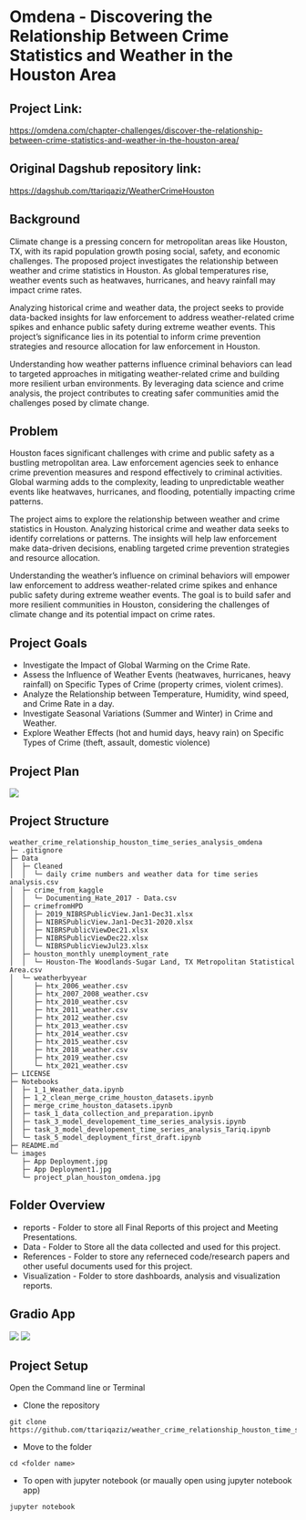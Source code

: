 # Omdena - Discovering the Relationship Between Crime Statistics and Weather in the Houston Area

## Project Link: 
https://omdena.com/chapter-challenges/discover-the-relationship-between-crime-statistics-and-weather-in-the-houston-area/
## Original Dagshub repository link: 
https://dagshub.com/ttariqaziz/WeatherCrimeHouston
## Background
Climate change is a pressing concern for metropolitan areas like Houston, TX, with its rapid population growth posing social, safety, and economic challenges. The proposed project investigates the relationship between weather and crime statistics in Houston. As global temperatures rise, weather events such as heatwaves, hurricanes, and heavy rainfall may impact crime rates.

Analyzing historical crime and weather data, the project seeks to provide data-backed insights for law enforcement to address weather-related crime spikes and enhance public safety during extreme weather events.
This project’s significance lies in its potential to inform crime prevention strategies and resource allocation for law enforcement in Houston.

Understanding how weather patterns influence criminal behaviors can lead to targeted approaches in mitigating weather-related crime and building more resilient urban environments. By leveraging data science and crime analysis, the project contributes to creating safer communities amid the challenges posed by climate change.

## Problem
Houston faces significant challenges with crime and public safety as a bustling metropolitan area. Law enforcement agencies seek to enhance crime prevention measures and respond effectively to criminal activities. Global warming adds to the complexity, leading to unpredictable weather events like heatwaves, hurricanes, and flooding, potentially impacting crime patterns.

The project aims to explore the relationship between weather and crime statistics in Houston. Analyzing historical crime and weather data seeks to identify correlations or patterns. The insights will help law enforcement make data-driven decisions, enabling targeted crime prevention strategies and resource allocation.

Understanding the weather’s influence on criminal behaviors will empower law enforcement to address weather-related crime spikes and enhance public safety during extreme weather events. The goal is to build safer and more resilient communities in Houston, considering the challenges of climate change and its potential impact on crime rates.

## Project Goals
- Investigate the Impact of Global Warming on the Crime Rate.
- Assess the Influence of Weather Events (heatwaves, hurricanes, heavy rainfall) on Specific Types of Crime (property crimes, violent crimes).
- Analyze the Relationship between Temperature, Humidity, wind speed, and Crime Rate in a day.
- Investigate Seasonal Variations (Summer and Winter) in Crime and Weather.
- Explore Weather Effects (hot and humid days, heavy rain) on Specific Types of Crime (theft, assault, domestic violence)

## Project Plan
<img src = "https://github.com/ttariqaziz/weather_crime_relationship_houston_omdena/blob/main/images/project_plan_houston_omdena.jpg">

## Project Structure
```
weather_crime_relationship_houston_time_series_analysis_omdena 
├─ .gitignore
├─ Data
│  ├─ Cleaned
│  │  └─ daily crime numbers and weather data for time series analysis.csv
│  ├─ crime_from_kaggle
│  │  └─ Documenting_Hate_2017 - Data.csv
│  ├─ crimefromHPD
│  │  ├─ 2019_NIBRSPublicView.Jan1-Dec31.xlsx
│  │  ├─ NIBRSPublicView.Jan1-Dec31-2020.xlsx
│  │  ├─ NIBRSPublicViewDec21.xlsx
│  │  ├─ NIBRSPublicViewDec22.xlsx
│  │  └─ NIBRSPublicViewJul23.xlsx
│  ├─ houston_monthly unemployment_rate
│  │  └─ Houston-The Woodlands-Sugar Land, TX Metropolitan Statistical Area.csv
│  └─ weatherbyyear
│     ├─ htx_2006_weather.csv
│     ├─ htx_2007_2008_weather.csv
│     ├─ htx_2010_weather.csv
│     ├─ htx_2011_weather.csv
│     ├─ htx_2012_weather.csv
│     ├─ htx_2013_weather.csv
│     ├─ htx_2014_weather.csv
│     ├─ htx_2015_weather.csv
│     ├─ htx_2018_weather.csv
│     ├─ htx_2019_weather.csv
│     └─ htx_2021_weather.csv
├─ LICENSE
├─ Notebooks
│  ├─ 1_1_Weather_data.ipynb
│  ├─ 1_2_clean_merge_crime_houston_datasets.ipynb
│  ├─ merge_crime_houston_datasets.ipynb
│  ├─ task_1_data_collection_and_preparation.ipynb
│  ├─ task_3_model_developement_time_series_analysis.ipynb
│  ├─ task_3_model_developement_time_series_analysis_Tariq.ipynb
│  └─ task_5_model_deployment_first_draft.ipynb
├─ README.md
└─ images
   ├─ App Deployment.jpg
   ├─ App Deployment1.jpg
   └─ project_plan_houston_omdena.jpg
```

## Folder Overview
- reports - Folder to store all Final Reports of this project and Meeting Presentations.
- Data - Folder to Store all the data collected and used for this project.
- References - Folder to store any referneced code/research papers and other useful documents used for this project.
- Visualization - Folder to store dashboards, analysis and visualization reports.
## Gradio App
<img src = "https://github.com/ttariqaziz/weather_crime_relationship_houston_omdena/blob/main/images/App%20Deployment1.jpg">
<img src = "https://github.com/ttariqaziz/weather_crime_relationship_houston_omdena/blob/main/images/App%20Deployment.jpg">

## Project Setup

<Add the project setup steps here. You can add more or less than the suggested ones.>

Open the Command line or Terminal

- Clone the repository

```
git clone https://github.com/ttariqaziz/weather_crime_relationship_houston_time_series_analysis_omdena

```

- Move to the folder

```
cd <folder name>

```

- To open with jupyter notebook (or maually open using jupyter notebook app)

```
jupyter notebook

```
